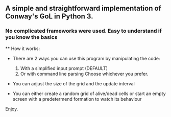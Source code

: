 ## A simple and straightforward implementation of Conway's GoL in Python 3.
### No complicated frameworks were used. Easy to understand if you know the basics

** How it works:
- There are 2 ways you can use this program by manipulating the code: 
  1. With a simplified input prompt (DEFAULT) 
  2. Or with command line parsing
  Choose whichever you prefer.

- You can adjust the size of the grid and the update interval 
- You can either create a random grid of alive/dead cells or start
  an empty screen with a predetermend formation to watch its behaviour
  
 Enjoy.
